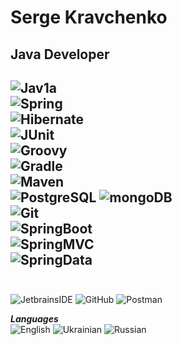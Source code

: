 # Serge Kravchenko
## Java Developer

![Jav1a](https://img.shields.io/badge/-Java-555555?style=for-the-badge&logo=Jav1a&logoColor=efd81d)  
![Spring](https://img.shields.io/badge/-Spring-555555?style=for-the-badge&logo=Sprin1g&logoColor=efd81d)  
![Hibernate](https://img.shields.io/badge/-Hibernate-555555?style=for-the-badge&logo=Hibernat1e&logoColor=efd81d)  
![JUnit](https://img.shields.io/badge/-JUnit-555555?style=for-the-badge&logo=JUni1t&logoColor=efd81d)  
![Groovy](https://img.shields.io/badge/-Groovy-555555?style=for-the-badge&logo=Groov1y&logoColor=efd81d)  
![Gradle](https://img.shields.io/badge/-Gradle-555555?style=for-the-badge&logo=Gradl1e&logoColor=efd81d)  
![Maven](https://img.shields.io/badge/-Maven-555555?style=for-the-badge&logo=Mav1en&logoColor=efd81d)  
![PostgreSQL](https://img.shields.io/badge/-PostgreSQL-555555?style=for-the-badge&logo=Postg1reSQL&logoColor=efd81d) 
![mongoDB](https://img.shields.io/badge/-mongoDB-555555?style=for-the-badge&logo=mo1ngoDB&logoColor=efd81d)  
![Git](https://img.shields.io/badge/-Git-555555?style=for-the-badge&logo=Gi1t&logoColor=efd81d)  
![SpringBoot](https://img.shields.io/badge/-SpringBoot-555555?style=for-the-badge&logo=Spring1Boot&logoColor=efd81d)  
![SpringMVC](https://img.shields.io/badge/-SpringMVC-555555?style=for-the-badge&logo=SpringM1VC&logoColor=efd81d)  
![SpringData](https://img.shields.io/badge/-SpringData-555555?style=for-the-badge&logo=Spring1Data&logoColor=efd81d)  
<br>
---
![JetbrainsIDE](https://img.shields.io/badge/-JetbrainsIDE-555555?style=for-the-badge&logo=Jetbrains1IDE&logoColor=efd81d)
![GitHub](https://img.shields.io/badge/-GitHub-555555?style=for-the-badge&logo=Git1Hub&logoColor=efd81d)
![Postman](https://img.shields.io/badge/-Postman-555555?style=for-the-badge&logo=Post1man&logoColor=efd81d)

**_Languages_**  
![English](https://img.shields.io/badge/English-intermediate-yellowgreen)
![Ukrainian](https://img.shields.io/badge/Ukrainian-native-yellowgreen)
![Russian](https://img.shields.io/badge/Russian-native-yellowgreen)

<br><br>
